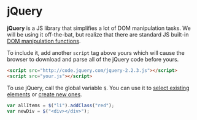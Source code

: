 # jQuery
**jQuery** is a JS library that simplifies a lot of DOM manipulation tasks.
We will be using it off-the-bat, but realize that there are standard JS built-in [DOM manipulation functions](http://callmenick.com/post/basics-javascript-dom-manipulation).

To include it, add another `script` tag above yours which will cause the browser to download and parse all of the jQuery code before yours.
```html
<script src="http://code.jquery.com/jquery-2.2.3.js"></script>
<script src="your.js"></script>
```

To use jQuery, call the global variable `$`.
You can use it to [select existing elements](domqueries.md) or [create new ones](elementcreation.md).
```js
var allItems = $("li").addClass("red");
var newDiv = $("<div></div>");
```
